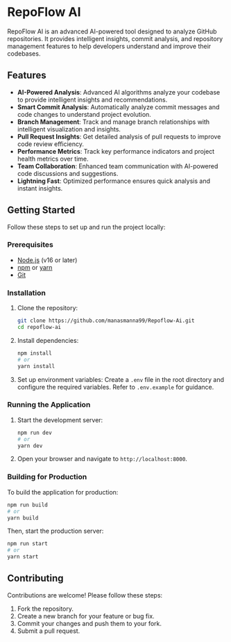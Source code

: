 # RepoFlow AI

RepoFlow AI is an advanced AI-powered tool designed to analyze GitHub repositories. It provides intelligent insights, commit analysis, and repository management features to help developers understand and improve their codebases.

## Features

- **AI-Powered Analysis**: Advanced AI algorithms analyze your codebase to provide intelligent insights and recommendations.
- **Smart Commit Analysis**: Automatically analyze commit messages and code changes to understand project evolution.
- **Branch Management**: Track and manage branch relationships with intelligent visualization and insights.
- **Pull Request Insights**: Get detailed analysis of pull requests to improve code review efficiency.
- **Performance Metrics**: Track key performance indicators and project health metrics over time.
- **Team Collaboration**: Enhanced team communication with AI-powered code discussions and suggestions.
- **Lightning Fast**: Optimized performance ensures quick analysis and instant insights.

## Getting Started

Follow these steps to set up and run the project locally:

### Prerequisites

- [Node.js](https://nodejs.org/) (v16 or later)
- [npm](https://www.npmjs.com/) or [yarn](https://yarnpkg.com/)
- [Git](https://git-scm.com/)

### Installation

1. Clone the repository:
   ```bash
   git clone https://github.com/manasmanna99/Repoflow-Ai.git
   cd repoflow-ai
   ```

2. Install dependencies:
   ```bash
   npm install
   # or
   yarn install
   ```

3. Set up environment variables:
   Create a `.env` file in the root directory and configure the required variables. Refer to `.env.example` for guidance.

### Running the Application

1. Start the development server:
   ```bash
   npm run dev
   # or
   yarn dev
   ```

2. Open your browser and navigate to `http://localhost:8000`.

### Building for Production

To build the application for production:
```bash
npm run build
# or
yarn build
```

Then, start the production server:
```bash
npm run start
# or
yarn start
```

## Contributing

Contributions are welcome! Please follow these steps:

1. Fork the repository.
2. Create a new branch for your feature or bug fix.
3. Commit your changes and push them to your fork.
4. Submit a pull request.
